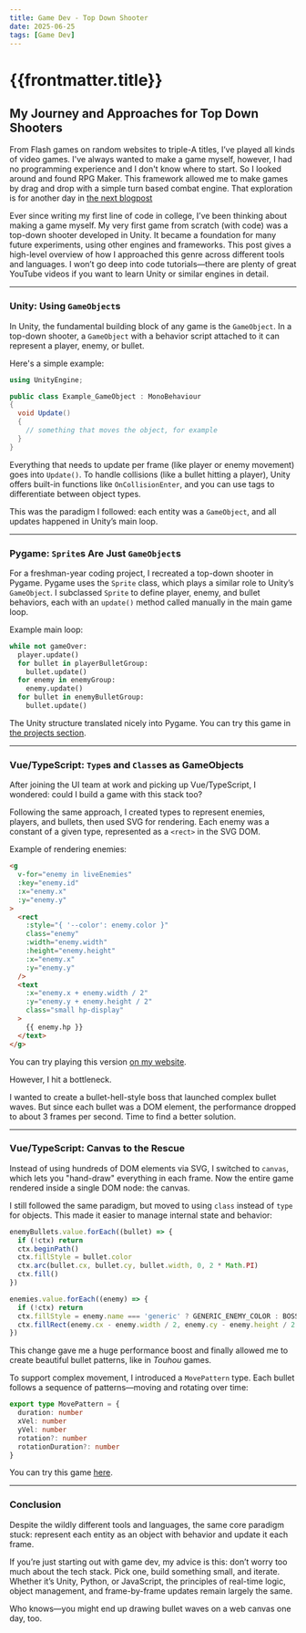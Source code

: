 ```yaml
---
title: Game Dev - Top Down Shooter
date: 2025-06-25
tags: [Game Dev]
---
```


# {{frontmatter.title}}

## My Journey and Approaches for Top Down Shooters

From Flash games on random websites to triple-A titles, I’ve played all kinds of video games.
I've always wanted to make a game myself, however, I had no programming experience and I don't know where to start.
So I looked around and found RPG Maker. This framework allowed me to make games by drag and drop with a simple turn based combat engine.
That exploration is for another day in [the next blogpost](https://paperbaglife.github.io/#/blogs/2025-07-05-turn-based-combat)

Ever since writing my first line of code in college, I’ve been thinking about making a game myself.
My very first game from scratch (with code) was a top-down shooter developed in Unity. 
It became a foundation for many future experiments, using other engines and frameworks.
This post gives a high-level overview of how I approached this genre across different tools and languages. I won’t go deep into code tutorials—there are plenty of great YouTube videos if you want to learn Unity or similar engines in detail.

---

### Unity: Using `GameObject`s

In Unity, the fundamental building block of any game is the `GameObject`.
In a top-down shooter, a `GameObject` with a behavior script attached to it can represent a player, enemy, or bullet.

Here's a simple example:

```csharp
using UnityEngine;

public class Example_GameObject : MonoBehaviour
{
  void Update()
  {
    // something that moves the object, for example
  }
}
```

Everything that needs to update per frame (like player or enemy movement) goes into `Update()`.
To handle collisions (like a bullet hitting a player), Unity offers built-in functions like `OnCollisionEnter`, and you can use tags to differentiate between object types.

This was the paradigm I followed: each entity was a `GameObject`, and all updates happened in Unity’s main loop.

---

### Pygame: `Sprite`s Are Just `GameObject`s

For a freshman-year coding project, I recreated a top-down shooter in Pygame.
Pygame uses the `Sprite` class, which plays a similar role to Unity’s `GameObject`. I subclassed `Sprite` to define player, enemy, and bullet behaviors, each with an `update()` method called manually in the main game loop.

Example main loop:

```python
while not gameOver:
  player.update()
  for bullet in playerBulletGroup:
    bullet.update()
  for enemy in enemyGroup:
    enemy.update()
  for bullet in enemyBulletGroup:
    bullet.update()
```

The Unity structure translated nicely into Pygame. You can try this game in [the projects section](https://paperbaglife.github.io/#/projects).

---

### Vue/TypeScript: `Type`s and `Class`es as GameObjects

After joining the UI team at work and picking up Vue/TypeScript, I wondered: could I build a game with this stack too?

Following the same approach, I created types to represent enemies, players, and bullets, then used SVG for rendering. Each enemy was a constant of a given type, represented as a `<rect>` in the SVG DOM.

Example of rendering enemies:

```html
<g
  v-for="enemy in liveEnemies"
  :key="enemy.id"
  :x="enemy.x"
  :y="enemy.y"
>
  <rect
    :style="{ '--color': enemy.color }"
    class="enemy"
    :width="enemy.width"
    :height="enemy.height"
    :x="enemy.x"
    :y="enemy.y"
  />
  <text
    :x="enemy.x + enemy.width / 2"
    :y="enemy.y + enemy.height / 2"
    class="small hp-display"
  >
    {{ enemy.hp }}
  </text>
</g>
```

You can try playing this version [on my website](https://paperbaglife.github.io/#/games/shooter).

However, I hit a bottleneck.

I wanted to create a bullet-hell-style boss that launched complex bullet waves. But since each bullet was a DOM element, the performance dropped to about 3 frames per second. Time to find a better solution.

---

### Vue/TypeScript: Canvas to the Rescue

Instead of using hundreds of DOM elements via SVG, I switched to `canvas`, which lets you "hand-draw" everything in each frame. Now the entire game rendered inside a single DOM node: the canvas.

I still followed the same paradigm, but moved to using `class` instead of `type` for objects. This made it easier to manage internal state and behavior:

```ts
enemyBullets.value.forEach((bullet) => {
  if (!ctx) return
  ctx.beginPath()
  ctx.fillStyle = bullet.color
  ctx.arc(bullet.cx, bullet.cy, bullet.width, 0, 2 * Math.PI)
  ctx.fill()
})

enemies.value.forEach((enemy) => {
  if (!ctx) return
  ctx.fillStyle = enemy.name === 'generic' ? GENERIC_ENEMY_COLOR : BOSS_COLOR
  ctx.fillRect(enemy.cx - enemy.width / 2, enemy.cy - enemy.height / 2, enemy.width, enemy.height)
})
```

This change gave me a huge performance boost and finally allowed me to create beautiful bullet patterns, like in *Touhou* games.

To support complex movement, I introduced a `MovePattern` type. Each bullet follows a sequence of patterns—moving and rotating over time:

```ts
export type MovePattern = {
  duration: number
  xVel: number
  yVel: number
  rotation?: number
  rotationDuration?: number
}
```

You can try this game [here](https://paperbaglife.github.io/#/games/danmaku).

---

### Conclusion

Despite the wildly different tools and languages, the same core paradigm stuck: represent each entity as an object with behavior and update it each frame.

If you’re just starting out with game dev, my advice is this: don’t worry too much about the tech stack. Pick one, build something small, and iterate. Whether it’s Unity, Python, or JavaScript, the principles of real-time logic, object management, and frame-by-frame updates remain largely the same.

Who knows—you might end up drawing bullet waves on a web canvas one day, too.
